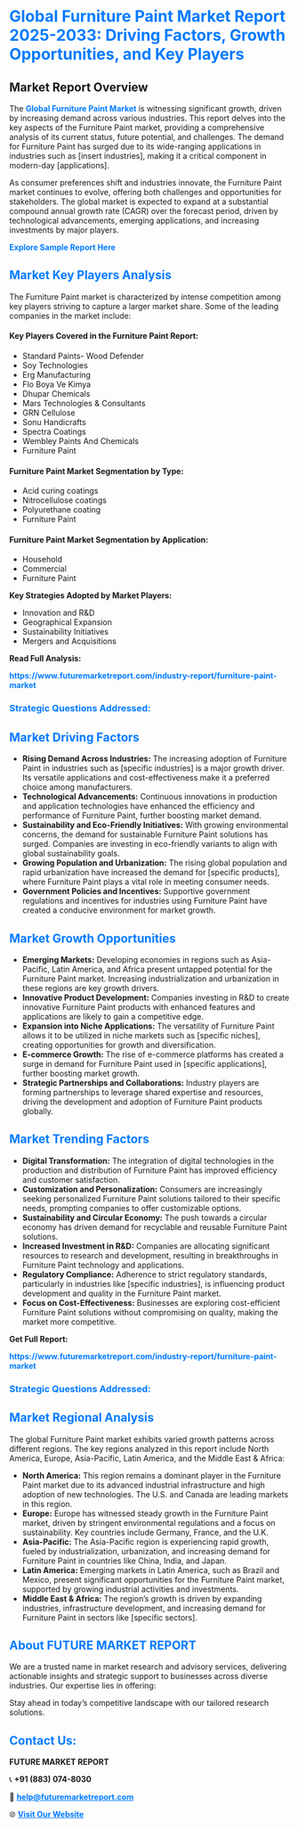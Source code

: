<h1 style="color: #007BFF;">Global Furniture Paint Market Report 2025-2033: Driving Factors, Growth Opportunities, and Key Players</h1>

<section id="overview">
<h2>Market Report Overview</h2>
<p>The <a href="https://www.futuremarketreport.com/industry-report/furniture-paint-market" style="color: #007BFF; text-decoration: none;"><strong>Global Furniture Paint Market</strong></a> is witnessing significant growth, driven by increasing demand across various industries. This report delves into the key aspects of the Furniture Paint market, providing a comprehensive analysis of its current status, future potential, and challenges. The demand for Furniture Paint has surged due to its wide-ranging applications in industries such as [insert industries], making it a critical component in modern-day [applications].</p>
<p>As consumer preferences shift and industries innovate, the Furniture Paint market continues to evolve, offering both challenges and opportunities for stakeholders. The global market is expected to expand at a substantial compound annual growth rate (CAGR) over the forecast period, driven by technological advancements, emerging applications, and increasing investments by major players.</p>
</section>

<section id="overview">
<p><a href="https://www.futuremarketreport.com/request-sample/reportId=107022" style="color: #007BFF; text-decoration: none;"><strong>Explore Sample Report Here</strong></a></p>
</section>

<section id="key-players">
<h2 style="color: #007BFF;">Market Key Players Analysis</h2>
<p>The Furniture Paint market is characterized by intense competition among key players striving to capture a larger market share. Some of the leading companies in the market include:</p>
<h4>Key Players Covered in the Furniture Paint Report:</h4>
<ul><li>Standard Paints- Wood Defender</li><li>Soy Technologies</li><li>Erg Manufacturing</li><li>Flo Boya Ve Kimya</li><li>Dhupar Chemicals</li><li>Mars Technologies &amp; Consultants</li><li>GRN Cellulose</li><li>Sonu Handicrafts</li><li>Spectra Coatings</li><li>Wembley Paints And Chemicals</li><li>Furniture Paint</li></ul>
<h4>Furniture Paint Market Segmentation by Type:</h4>
<ul><li>Acid curing coatings</li><li>Nitrocellulose coatings</li><li>Polyurethane coating</li><li>Furniture Paint</li></ul>

<h4>Furniture Paint Market Segmentation by Application:</h4>
<ul><li>Household</li><li>Commercial</li><li>Furniture Paint</li></ul>
<p><strong>Key Strategies Adopted by Market Players:</strong></p>
<ul>
<li>Innovation and R&D</li>
<li>Geographical Expansion</li>
<li>Sustainability Initiatives</li>
<li>Mergers and Acquisitions</li>
</ul>
</section>

<section>
<p><strong>Read Full Analysis: </strong></p><a href="https://www.futuremarketreport.com/industry-report/furniture-paint-market" style="color: #007BFF; text-decoration: none;"><strong>https://www.futuremarketreport.com/industry-report/furniture-paint-market</strong></a>
<h3 style="color: #007BFF;">Strategic Questions Addressed:</h3>
</section>

<section id="driving-factors">
<h2 style="color: #007BFF;">Market Driving Factors</h2>
<ul>
<li><strong>Rising Demand Across Industries:</strong> The increasing adoption of Furniture Paint in industries such as [specific industries] is a major growth driver. Its versatile applications and cost-effectiveness make it a preferred choice among manufacturers.</li>
<li><strong>Technological Advancements:</strong> Continuous innovations in production and application technologies have enhanced the efficiency and performance of Furniture Paint, further boosting market demand.</li>
<li><strong>Sustainability and Eco-Friendly Initiatives:</strong> With growing environmental concerns, the demand for sustainable Furniture Paint solutions has surged. Companies are investing in eco-friendly variants to align with global sustainability goals.</li>
<li><strong>Growing Population and Urbanization:</strong> The rising global population and rapid urbanization have increased the demand for [specific products], where Furniture Paint plays a vital role in meeting consumer needs.</li>
<li><strong>Government Policies and Incentives:</strong> Supportive government regulations and incentives for industries using Furniture Paint have created a conducive environment for market growth.</li>
</ul>
</section>

<section id="growth-opportunities">
<h2 style="color: #007BFF;">Market Growth Opportunities</h2>
<ul>
<li><strong>Emerging Markets:</strong> Developing economies in regions such as Asia-Pacific, Latin America, and Africa present untapped potential for the Furniture Paint market. Increasing industrialization and urbanization in these regions are key growth drivers.</li>
<li><strong>Innovative Product Development:</strong> Companies investing in R&D to create innovative Furniture Paint products with enhanced features and applications are likely to gain a competitive edge.</li>
<li><strong>Expansion into Niche Applications:</strong> The versatility of Furniture Paint allows it to be utilized in niche markets such as [specific niches], creating opportunities for growth and diversification.</li>
<li><strong>E-commerce Growth:</strong> The rise of e-commerce platforms has created a surge in demand for Furniture Paint used in [specific applications], further boosting market growth.</li>
<li><strong>Strategic Partnerships and Collaborations:</strong> Industry players are forming partnerships to leverage shared expertise and resources, driving the development and adoption of Furniture Paint products globally.</li>
</ul>
</section>

<section id="trending-factors">
<h2 style="color: #007BFF;">Market Trending Factors</h2>
<ul>
<li><strong>Digital Transformation:</strong> The integration of digital technologies in the production and distribution of Furniture Paint has improved efficiency and customer satisfaction.</li>
<li><strong>Customization and Personalization:</strong> Consumers are increasingly seeking personalized Furniture Paint solutions tailored to their specific needs, prompting companies to offer customizable options.</li>
<li><strong>Sustainability and Circular Economy:</strong> The push towards a circular economy has driven demand for recyclable and reusable Furniture Paint solutions.</li>
<li><strong>Increased Investment in R&D:</strong> Companies are allocating significant resources to research and development, resulting in breakthroughs in Furniture Paint technology and applications.</li>
<li><strong>Regulatory Compliance:</strong> Adherence to strict regulatory standards, particularly in industries like [specific industries], is influencing product development and quality in the Furniture Paint market.</li>
<li><strong>Focus on Cost-Effectiveness:</strong> Businesses are exploring cost-efficient Furniture Paint solutions without compromising on quality, making the market more competitive.</li>
</ul>
</section>

<section>
<p><strong>Get Full Report: </strong></p><a href="https://www.futuremarketreport.com/industry-report/furniture-paint-market" style="color: #007BFF; text-decoration: none;"><strong>https://www.futuremarketreport.com/industry-report/furniture-paint-market</strong></a>
<h3 style="color: #007BFF;">Strategic Questions Addressed:</h3>
</section>


<section id="regional-analysis">
<h2 style="color: #007BFF;">Market Regional Analysis</h2>
<p>The global Furniture Paint market exhibits varied growth patterns across different regions. The key regions analyzed in this report include North America, Europe, Asia-Pacific, Latin America, and the Middle East & Africa:</p>
<ul>
<li><strong>North America:</strong> This region remains a dominant player in the Furniture Paint market due to its advanced industrial infrastructure and high adoption of new technologies. The U.S. and Canada are leading markets in this region.</li>
<li><strong>Europe:</strong> Europe has witnessed steady growth in the Furniture Paint market, driven by stringent environmental regulations and a focus on sustainability. Key countries include Germany, France, and the U.K.</li>
<li><strong>Asia-Pacific:</strong> The Asia-Pacific region is experiencing rapid growth, fueled by industrialization, urbanization, and increasing demand for Furniture Paint in countries like China, India, and Japan.</li>
<li><strong>Latin America:</strong> Emerging markets in Latin America, such as Brazil and Mexico, present significant opportunities for the Furniture Paint market, supported by growing industrial activities and investments.</li>
<li><strong>Middle East & Africa:</strong> The region’s growth is driven by expanding industries, infrastructure development, and increasing demand for Furniture Paint in sectors like [specific sectors].</li>
</ul>
</section>

<footer>
<h2 style="color: #007BFF;">About FUTURE MARKET REPORT</h2>
<p>We are a trusted name in market research and advisory services, delivering actionable insights and strategic support to businesses across diverse industries. Our expertise lies in offering:</p>

<p>Stay ahead in today’s competitive landscape with our tailored research solutions.</p>

<h2 style="color: #007BFF;">Contact Us:</h2>
<p><strong>FUTURE MARKET REPORT</strong></p>
<p>📞 <strong>+91 (883) 074-8030</strong></p>
<p>📧 <strong><a href="mailto:help@futuremarketreport.com" style="color: #007BFF;">help@futuremarketreport.com</a></strong></p>
<p>🌐 <strong><a href="https://www.futuremarketreport.com/" style="color: #007BFF;">Visit Our Website</a></strong></p>
</footer>